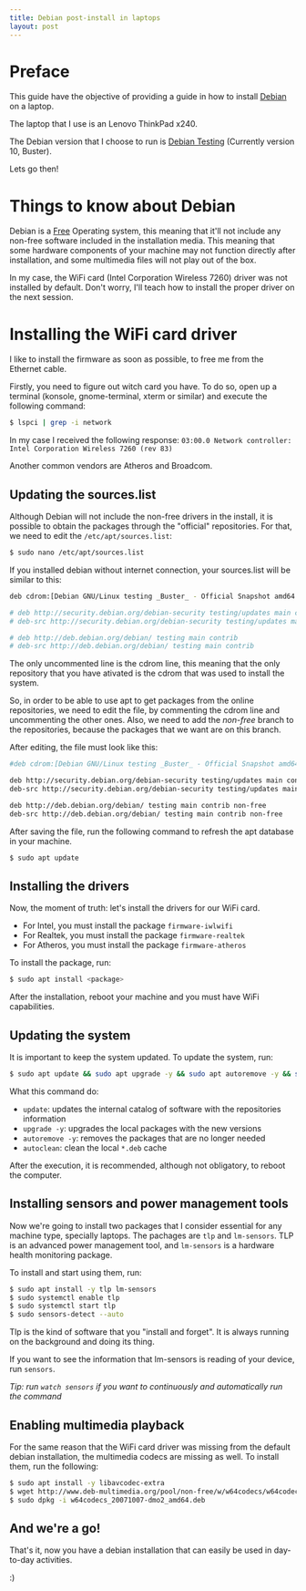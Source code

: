 ```yaml
---
title: Debian post-install in laptops
layout: post
---
```


# Preface

This guide have the objective of providing a guide in how to install [Debian](http://debian.org) on a laptop.

The laptop that I use is an Lenovo ThinkPad x240.

The Debian version that I choose to run is [Debian Testing](https://wiki.debian.org/DebianTesting) (Currently version 10, Buster).

Lets go then!

# Things to know about Debian

Debian is a [Free](https://www.debian.org/intro/free) Operating system, this meaning that it'll not include any non-free software included in the installation media. This meaning that some hardware components of your machine may not function directly after installation, and some multimedia files will not play out of the box.

In my case, the WiFi card (Intel Corporation Wireless 7260) driver was not installed by default. Don't worry, I'll teach how to install the proper driver on the next session.

# Installing the WiFi card driver

I like to install the firmware as soon as possible, to free me from the Ethernet cable.

Firstly, you need to figure out witch card you have. To do so, open up a terminal (konsole, gnome-terminal, xterm or similar) and execute the following command:

```bash
$ lspci | grep -i network
```

In my case I received the following response:
`03:00.0 Network controller: Intel Corporation Wireless 7260 (rev 83)`

Another common vendors are Atheros and Broadcom.

## Updating the sources.list

Although Debian will not include the non-free drivers in the install, it is possible to obtain the packages through the "official" repositories.
For that, we need to edit the `/etc/apt/sources.list`:

```bash
$ sudo nano /etc/apt/sources.list
```

If you installed debian without internet connection, your sources.list will be similar to this:

```sh
deb cdrom:[Debian GNU/Linux testing _Buster_ - Official Snapshot amd64 DVD Binary-1 20190327-09:46]/ buster contrib main

# deb http://security.debian.org/debian-security testing/updates main contrib
# deb-src http://security.debian.org/debian-security testing/updates main contrib

# deb http://deb.debian.org/debian/ testing main contrib
# deb-src http://deb.debian.org/debian/ testing main contrib
```

The only uncommented line is the cdrom line, this meaning that the only repository that you have ativated is the cdrom that was used to install the system.

So, in order to be able to use apt to get packages from the online repositories, we need to edit the file, by commenting the cdrom line and uncommenting the other ones. Also, we need to add the *non-free* branch to the repositories, because the packages that we want are on this branch.

After editing, the file must look like this:

```sh
#deb cdrom:[Debian GNU/Linux testing _Buster_ - Official Snapshot amd64 DVD Binary-1 20190327-09:46]/ buster contrib main

deb http://security.debian.org/debian-security testing/updates main contrib non-free
deb-src http://security.debian.org/debian-security testing/updates main contrib non-free

deb http://deb.debian.org/debian/ testing main contrib non-free
deb-src http://deb.debian.org/debian/ testing main contrib non-free
```

After saving the file, run the following command to refresh the apt database in your machine.

```sh
$ sudo apt update
```

## Installing the drivers

Now, the moment of truth: let's install the drivers for our WiFi card.
* For Intel, you must install the package `firmware-iwlwifi`
* For Realtek, you must install the package `firmware-realtek`
* For Atheros, you must install the package `firmware-atheros`

To install the package, run:
```sh
$ sudo apt install <package>
```

After the installation, reboot your machine and you must have WiFi capabilities.

## Updating the system

It is important to keep the system updated. To update the system, run:
```sh
$ sudo apt update && sudo apt upgrade -y && sudo apt autoremove -y && sudo apt autoclean
```

What this command do:
* `update`: updates the internal catalog of software with the repositories information
* `upgrade -y`: upgrades the local packages with the new versions
* `autoremove -y`: removes the packages that are no longer needed
* `autoclean`: clean the local `*.deb` cache

After the execution, it is recommended, although not obligatory, to reboot the computer.

## Installing sensors and power management tools

Now we're going to install two packages that I consider essential for any machine type, specially laptops. The pachages are `tlp` and `lm-sensors`. TLP is an advanced power management tool, and `lm-sensors` is a hardware health monitoring package.

To install and start using them, run:

```sh
$ sudo apt install -y tlp lm-sensors
$ sudo systemctl enable tlp
$ sudo systemctl start tlp
$ sudo sensors-detect --auto
```

Tlp is the kind of software that you "install and forget". It is always running on the background and doing its thing.

If you want to see the information that lm-sensors is reading of your device, run `sensors`.

*Tip: run `watch sensors` if you want to continuously and automatically run the command*

## Enabling multimedia playback

For the same reason that the WiFi card driver was missing from the default debian installation, the multimedia codecs are missing as well. To install them, run the following:

```sh
$ sudo apt install -y libavcodec-extra
$ wget http://www.deb-multimedia.org/pool/non-free/w/w64codecs/w64codecs_20071007-dmo2_amd64.deb
$ sudo dpkg -i w64codecs_20071007-dmo2_amd64.deb
```
## And we're a go!

That's it, now you have a debian installation that can easily be used in day-to-day activities.

:)

